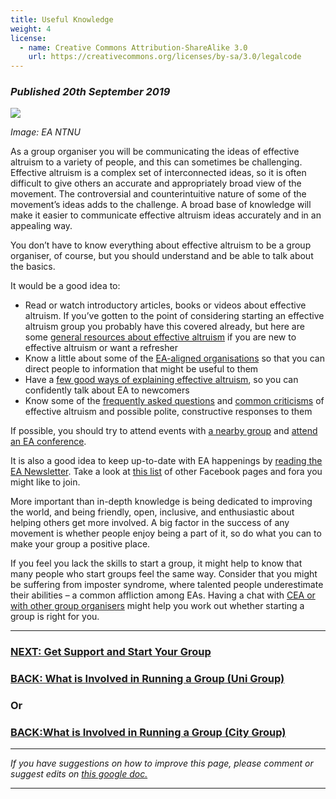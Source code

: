 ```yaml
---
title: Useful Knowledge
weight: 4
license:
  - name: Creative Commons Attribution-ShareAlike 3.0
    url: https://creativecommons.org/licenses/by-sa/3.0/legalcode
---
```

### _Published 20th September 2019_

<p class="large_image_wrapper">
<img src="/img/starteanorway.png" />
</p>

_Image: EA NTNU_



As a group organiser you will be communicating the ideas of effective altruism to a variety of people, and this can sometimes be challenging. Effective altruism is a complex set of interconnected ideas, so it is often difficult to give others an accurate and appropriately broad view of the movement. The controversial and counterintuitive nature of some of the movement’s ideas adds to the challenge. A broad base of knowledge will make it easier to communicate effective altruism ideas accurately and in an appealing way.

You don’t have to know everything about effective altruism to be a group organiser, of course, but you should understand and be able to talk about the basics. 

It would be a good idea to:

* Read or watch introductory articles, books or videos about effective altruism. If you’ve gotten to the point of considering starting an effective altruism group you probably have this covered already, but here are some <a target="_blank" href="/learn/about-ea/">general resources about effective altruism</a> if you are new to effective altruism or want a refresher
* Know a little about some of the <a target="_blank" href="/learn/orgs/">EA-aligned organisations</a> so that you can direct people to information that might be useful to them
* Have a <a target="_blank" href="/learn/articles/what-to-say/">few good ways of explaining effective altruism</a>, so you can confidently talk about EA to newcomers
* Know some of the <a target="_blank" href="/learn/articles/faqs/">frequently asked questions</a> and <a target="_blank" href="/learn/articles/objections/">common criticisms</a> of effective altruism and possible polite, constructive responses to them

If possible, you should try to attend events with <a target="_blank" href="https://eahub.org/groups/">a nearby group</a> and <a target="_blank" href="https://www.eaglobal.org/events/">attend an EA conference</a>. 

It is also a good idea to keep up-to-date with EA happenings by <a target=”_blank” href="https://www.effectivealtruism.org/ea-newsletter-archives/">reading the EA Newsletter</a>.  Take a look at <a target="_blank" href="/learn/connect/">this list</a> of other Facebook pages and fora you might like to join. 

More important than in-depth knowledge is being dedicated to improving the world, and being friendly, open, inclusive, and enthusiastic about helping others get more involved. A big factor in the success of any movement is whether people enjoy being a part of it, so do what you can to make your group a positive place.

If you feel you lack the skills to start a group, it might help to know that many people who start groups feel the same way. Consider that you might be suffering from imposter syndrome, where talented people underestimate their abilities – a common affliction among EAs. Having a chat with <a target="_blank_" href="/start/support">CEA or with other group organisers</a> might help you work out whether starting a group is right for you.

<hr>

### [NEXT: Get Support and Start Your Group](/start/support/)

### [BACK: What is Involved in Running a Group (Uni Group)](/start/run-uni-group/)
### Or
### [BACK:What is Involved in Running a Group (City Group)](/start/run-city-group/)

<hr>

_If you have suggestions on how to improve this page, please comment or suggest edits on_ <a target="_blank" href="https://docs.google.com/document/d/1mrggRoZ8twH3QZ6yTtM9Ji_iYfF28_Lx_VYnDECR5xM/edit?usp=sharing">_this google doc._</a>

<hr>
